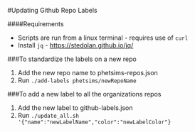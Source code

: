 #Updating Github Repo Labels

####Requirements
+ Scripts are run from a linux terminal - requires use of `curl`
+ Install `jq` - https://stedolan.github.io/jq/


###To standardize the labels on a new repo
1. Add the new repo name to phetsims-repos.json
2. Run `./add-labels phetsims/newRepoName`

###To add a new label to all the organizations repos
1. Add the new label to github-labels.json
2. Run `./update_all.sh '{"name":"newLabelName","color":"newLabelColor"}`
